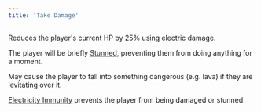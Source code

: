 ```yaml
---
title: 'Take Damage'
---
```


Reduces the player's current HP by 25% using electric damage.

The player will be briefly [Stunned](https://noita.wiki.gg/wiki/Status_Effects#Stunned), preventing them from doing anything for a moment.

May cause the player to fall into something dangerous (e.g. lava) if they are levitating over it.

[Electricity Immunity](https://noita.wiki.gg/wiki/Electricity_Immunity) prevents the player from being damaged or stunned.
